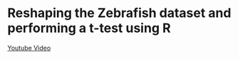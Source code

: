 # Reshaping the Zebrafish dataset and performing a t-test using R

[Youtube Video](https://youtu.be/ARISfSsjFbU)


